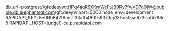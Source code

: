 db_url=postgres://gfcdeeyw:tt1Pq4aqR9XKmWeFtJB9Ry7fwVD7q0jW@bubble.db.elephantsql.com/gfcdeeyw
port=5000
node_env=development
RAPIDAPI_KEY=8e09b842f9msh33afb480f5937dcp135c50jsn673baf4788c5
RAPIDAPI_HOST=judge0-ce.p.rapidapi.com
